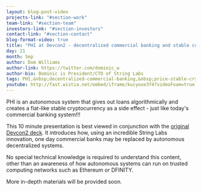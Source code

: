 ```yaml
---
layout: blog-post-video
projects-link: "#section-work"
team-link: "#section-team"
investors-link: "#section-investors"
contact-link: "#section-contact"
blog-format-video: true
title: "PHI at Devcon2 - decentralized commercial banking and stable currency"
day: 21
month: Sep
author: Dom Williams
author-link: https://twitter.com/dominic_w
author-bio: Dominic is President/CTO of String Labs
tags: PHI,&nbsp;decentralized-commercial-banking,&nbsp;price-stable-cryptocurrency,&nbsp;crypto-fiat
youtube: http://fast.wistia.net/embed/iframe/kucyoxe3f4?videoFoam=true
---
```


PHI is an autonomous system that gives out loans algorithmically and creates a fiat-like stable cryptocurrency as a side effect - just like today's commercial banking system!!!

This 10 minute presentation is best viewed in conjunction with the <a href="https://t.co/g3Tsiz6zOX">original Devcon2 deck</a>. It introduces how, using an incredible String Labs innovation, one
day commercial banks may be replaced by autonomous decentralized systems.

No special technical knowledge is required to understand this content, other than an awareness of how autonomous systems can run on trusted computing networks such as Ethereum or DFINITY.

More in-depth materials will be provided soon. 
